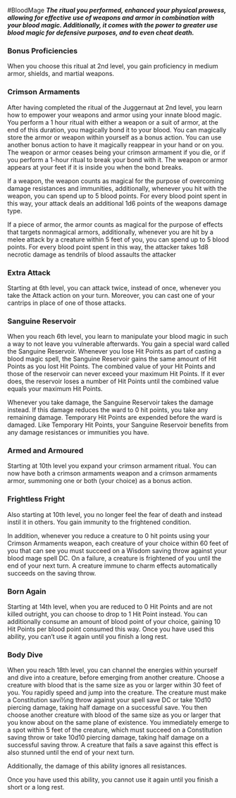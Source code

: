 #BloodMage
***The ritual you performed, enhanced your physical prowess, allowing for effective use of weapons and armor in combination with your blood magic. Additionally, it comes with the power to greater use blood magic for defensive purposes, and to even cheat death.***

### Bonus Proficiencies
When you choose this ritual at 2nd level, you gain proficiency in medium armor, shields, and martial weapons.

### Crimson Armaments
After having completed the ritual of the Juggernaut at 2nd level, you learn how to empower your weapons and armor using your innate blood magic. You perform a 1 hour ritual with either a weapon or a suit of armor, at the end of this duration, you magically bond it to your blood. You can magically store the armor or weapon within yourself as a bonus action. You can use another bonus action to have it magically reappear in your hand or on you. The weapon or armor ceases being your crimson armament if you die, or if you perform a 1-hour ritual to break your bond with it. The weapon or armor appears at your feet if it is inside you when the bond breaks.

If a weapon, the weapon counts as magical for the purpose of overcoming damage resistances and immunities, additionally, whenever you hit with the weapon, you can spend up to 5 blood points. For every blood point spent in this way, your attack deals an additional 1d6 points of the weapons damage type.

If a piece of armor, the armor counts as magical for the purpose of effects that targets nonmagical armors, additionally, whenever you are hit by a melee attack by a creature within 5 feet of you, you can spend up to 5 blood points. For every blood point spent in this way, the attacker takes 1d8 necrotic damage as tendrils of blood assaults the attacker

### Extra Attack
Starting at 6th level, you can attack twice, instead of once, whenever you take the Attack action on your turn. Moreover, you can cast one of your cantrips in place of one of those attacks.

### Sanguine Reservoir
When you reach 6th level, you learn to manipulate your blood magic in such a way to not leave you vulnerable afterwards. You gain a special ward called the Sanguine Reservoir. Whenever you lose Hit Points as part of casting a blood magic spell, the Sanguine Reservoir gains the same amount of Hit Points as you lost Hit Points. The combined value of your Hit Points and those of the reservoir can never exceed your maximum Hit Points. If it ever does, the reservoir loses a number of Hit Points until the combined value equals your maximum Hit Points.

Whenever you take damage, the Sanguine Reservoir takes the damage instead. If this damage reduces the ward to 0 hit points, you take any remaining damage. Temporary Hit Points are expended before the ward is damaged. Like Temporary Hit Points, your Sanguine Reservoir benefits from any damage resistances or immunities you have.

### Armed and Armoured
Starting at 10th level you expand your crimson armament ritual. You can now have both a crimson armaments weapon and a crimson armaments armor, summoning one or both (your choice) as a bonus action.

### Frightless Fright
Also starting at 10th level, you no longer feel the fear of death and instead instil it in others. You gain immunity to the frightened condition.

In addition, whenever you reduce a creature to 0 hit points using your Crimson Armaments weapon, each creature of your choice within 60 feet of you that can see you must succeed on a Wisdom saving throw against your blood mage spell DC. On a failure, a creature is frightened of you until the end of your next turn. A creature immune to charm effects automatically succeeds on the saving throw.

### Born Again
Starting at 14th level, when you are reduced to 0 Hit Points and are not killed outright, you can choose to drop to 1 Hit Point instead. You can additionally consume an amount of blood point of your choice, gaining 10 Hit Points per blood point consumed this way. Once you have used this ability, you can’t use it again until you finish a long rest.

### Body Dive
When you reach 18th level, you can channel the energies within yourself and dive into a creature, before emerging from another creature. Choose a creature with blood that is the same size as you or larger within 30 feet of you. You rapidly speed and jump into the creature. The creature must make a Constitution savi½ng throw against your spell save DC or take 10d10 piercing damage, taking half damage on a successful save. You then choose another creature with blood of the same size as you or larger that you know about on the same plane of existence. You immediately emerge to a spot within 5 feet of the creature, which must succeed on a Constitution saving throw or take 10d10 piercing damage, taking half damage on a successful saving throw. A creature that fails a save against this effect is also stunned until the end of your next turn.

Additionally, the damage of this ability ignores all resistances.

Once you have used this ability, you cannot use it again until you finish a short or a long rest.
